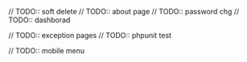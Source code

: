 // TODO:: soft delete
// TODO:: about page
// TODO:: password chg
// TODO:: dashborad


// TODO:: exception pages
// TODO:: phpunit test

// TODO:: mobile menu